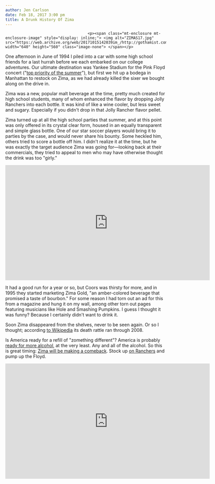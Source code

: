 ```yaml
---
author: Jen Carlson
date: Feb 18, 2017 3:00 pm
title: A Drunk History Of Zima
---
```


	
										<p><span class="mt-enclosure mt-enclosure-image" style="display: inline;"> <img alt="ZIMAS17.jpg" src="https://web.archive.org/web/20171015142039im_/http://gothamist.com/attachments/arts_jen/ZIMAS17.jpg" width="640" height="560" class="image-none"> </span></p>

<p>One afternoon in June of 1994 I piled into a car with some high school friends for a last hurrah before we each embarked on our college adventures. Our ultimate destination was Yankee Stadium for the Pink Floyd concert (&quot;<a href="https://web.archive.org/web/20171015142039/http://www.imdb.com/title/tt0106677/quotes?item=qt0350059">top priority of the summer</a>&quot;), but first we hit up a bodega in Manhattan to restock on Zima, as we had already killed the sixer we bought along on the drive in. </p>

<p>Zima was a new, popular malt beverage at the time, pretty much created for high school students, many of whom enhanced the flavor by dropping Jolly Ranchers into each bottle. It was kind of like a wine cooler, but less sweet and sugary. Especially if you didn&apos;t drop in that Jolly Rancher flavor pellet.</p>

<p>Zima turned up at all the high school parties that summer, and at this point was only offered in its crystal clear form, housed in an equally transparent and simple glass bottle. One of our star soccer players would bring it to parties by the case, and would never share his bounty. Some heckled him, others tried to score a bottle off him. I didn&apos;t realize it at the time, but he was exactly the target audience Zima was going for&#x2014;looking back at their commercials, they tried to appeal to men who may have otherwise thought the drink was too &quot;girly.&quot;</p>

<p><iframe width="640" height="360" src="https://web.archive.org/web/20171015142039if_/https://www.youtube.com/embed/lSfBaVMViz8" frameborder="0" allowfullscreen></iframe></p>

<p>It had a good run for a year or so, but Coors was thirsty for more, and in 1995 they started marketing Zima Gold, &quot;an amber-colored beverage that promised a taste of bourbon.&quot; For some reason I had torn out an ad for this from a magazine and hung it on my wall, among other torn out pages featuring musicians like Hole and Smashing Pumpkins. I guess I thought it was funny? Because I certainly didn&apos;t want to drink it. </p>

<p>Soon Zima disappeared from the shelves, never to be seen again. Or so I thought; according <a href="https://web.archive.org/web/20171015142039/https://en.wikipedia.org/wiki/Zima_(drink)">to Wikipedia</a> its death rattle ran through 2008.</p>

<p>Is America ready for a refill of &quot;zomething different&quot;? America is probably <a href="https://web.archive.org/web/20171015142039/http://gothamist.com/tags/donaldtrump">ready for more alcohol</a>, at the very least. Any and all of the alcohol. So this is great timing: <a href="https://web.archive.org/web/20171015142039/http://adage.com/article/cmo-strategy/1990s-clear-malt-beverage-zima-poised-comeback/308013/">Zima will be making a comeback</a>. Stock up <a href="https://web.archive.org/web/20171015142039/https://www.amazon.com/JOLLY-RANCHER-Candy-Assortment-Pound/dp/B004YGQK5K/ref=sr_1_1_a_it?ie=UTF8&amp;qid=1487369408&amp;sr=8-1&amp;keywords=jolly+ranchers+bulk">on Ranchers</a> and pump up the Floyd.</p>

<p><iframe width="640" height="360" src="https://web.archive.org/web/20171015142039if_/https://www.youtube.com/embed/oT3fPTx8uDk" frameborder="0" allowfullscreen></iframe></p>					
										
									
				